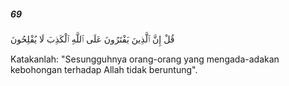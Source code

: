 ##### 69

<span class="ayah">قُلْ إِنَّ ٱلَّذِينَ يَفْتَرُونَ عَلَى ٱللَّهِ ٱلْكَذِبَ لَا يُفْلِحُونَ</span>

<span class="ayah_translation">Katakanlah: "Sesungguhnya orang-orang yang mengada-adakan kebohongan terhadap Allah tidak beruntung".</span>
